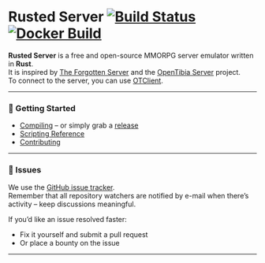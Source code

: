 Rusted Server [![Build Status](https://github.com/Wickedviruz/Rusted-Server/actions/workflows/build.yml/badge.svg?branch=main)](https://github.com/Wickedviruz/Rusted-Server/actions/workflows/build.yml "Build status") [![Docker Build](https://github.com/Wickedviruz/Rusted-Server/actions/workflows/docker-image.yml/badge.svg?branch=main)](https://github.com/Wickedviruz/Rusted-Server/actions/workflows/docker-image.yml "Docker image build status")
===============

**Rusted Server** is a free and open-source MMORPG server emulator written in **Rust**.  
It is inspired by [The Forgotten Server](https://github.com/otland/forgottenserver) and the [OpenTibia Server](https://github.com/opentibia/server) project.  
To connect to the server, you can use [OTClient](https://github.com/edubart/otclient).

---

### 🚀 Getting Started

* [Compiling](https://github.com/Wickedviruz/Rusted-Server/wiki/Compiling) – or simply grab a [release](https://github.com/Wickedviruz/Rusted-Server/releases)  
* [Scripting Reference](https://github.com/Wickedviruz/Rusted-Server/wiki/Script-Interface)  
* [Contributing](https://github.com/Wickedviruz/Rusted-Server/wiki/Contributing)  

---


### 🐛 Issues

We use the [GitHub issue tracker](https://github.com/Wickedviruz/Rusted-Server/issues).  
Remember that all repository watchers are notified by e-mail when there’s activity – keep discussions meaningful.  

If you’d like an issue resolved faster:
- Fix it yourself and submit a pull request  
- Or place a bounty on the issue  

---
